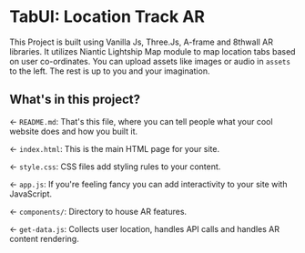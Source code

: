 # TabUI: Location Track AR 

This Project is built using Vanilla Js, Three.Js, A-frame and 8thwall AR libraries. It utilizes Niantic Lightship Map module to map location tabs based on user co-ordinates. 
You can upload assets like images or audio in `assets` to the left. The rest is up to you and your imagination.

## What's in this project?

← `README.md`: That's this file, where you can tell people what your cool website does and how you built it.

← `index.html`: This is the main HTML page for your site.

← `style.css`: CSS files add styling rules to your content.

← `app.js`: If you're feeling fancy you can add interactivity to your site with JavaScript.

← `components/`: Directory to house AR features.

← `get-data.js`: Collects user location, handles API calls and handles AR content rendering.

